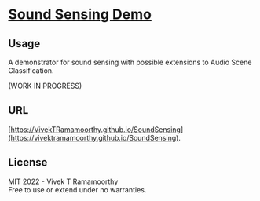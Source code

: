 # [Sound Sensing Demo](https://vivektramamoorthy.github.io/SoundSensing)

## Usage

A demonstrator for sound sensing with possible extensions to Audio Scene Classification. 

(WORK IN PROGRESS)

## URL 
[https://VivekTRamamoorthy.github.io/SoundSensing](https://vivektramamoorthy.github.io/SoundSensing).


## License
MIT 2022 - Vivek T Ramamoorthy<br>
Free to use or extend under no warranties. <br>
